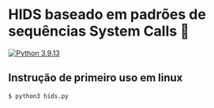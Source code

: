 # HIDS baseado em padrões de sequências System Calls 🤖

[![Python 3.9.13](https://img.shields.io/badge/python-3.8.10-blue.svg)](https://www.python.org/downloads/release/python-3810/)

## Instrução de primeiro uso em linux

```bash
$ python3 hids.py
```
